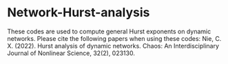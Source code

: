 # Network-Hurst-analysis
These codes are used to compute general Hurst exponents on dynamic networks.
Please cite the following papers when using these codes: 
Nie, C. X. (2022). Hurst analysis of dynamic networks. Chaos: An Interdisciplinary Journal of Nonlinear Science, 32(2), 023130.
